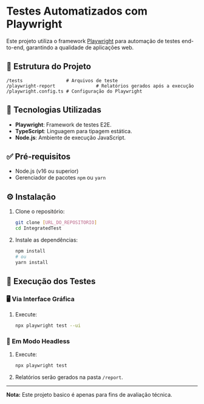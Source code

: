 # Testes Automatizados com Playwright

Este projeto utiliza o framework [Playwright](https://playwright.dev/) para automação de testes end-to-end, garantindo a qualidade de aplicações web.

## 📂 Estrutura do Projeto

```
/tests                # Arquivos de teste
/playwright-report               # Relatórios gerados após a execução
/playwright.config.ts # Configuração do Playwright
```

## 🚀 Tecnologias Utilizadas

- **Playwright**: Framework de testes E2E.
- **TypeScript**: Linguagem para tipagem estática.
- **Node.js**: Ambiente de execução JavaScript.

## ✅ Pré-requisitos

- Node.js (v16 ou superior)
- Gerenciador de pacotes `npm` ou `yarn`

## ⚙️ Instalação

1. Clone o repositório:
   ```bash
   git clone [URL_DO_REPOSITORIO]
   cd IntegratedTest
   ```

2. Instale as dependências:
   ```bash
   npm install
   # ou
   yarn install
   ```

## 🧪 Execução dos Testes

### 🖥️ Via Interface Gráfica
1. Execute:
   ```bash
   npx playwright test --ui
   ```

### 🏃 Em Modo Headless
1. Execute:
   ```bash
   npx playwright test
   ```

2. Relatórios serão gerados na pasta `/report`.

---
**Nota:** Este projeto basico é apenas para fins de avaliação técnica.